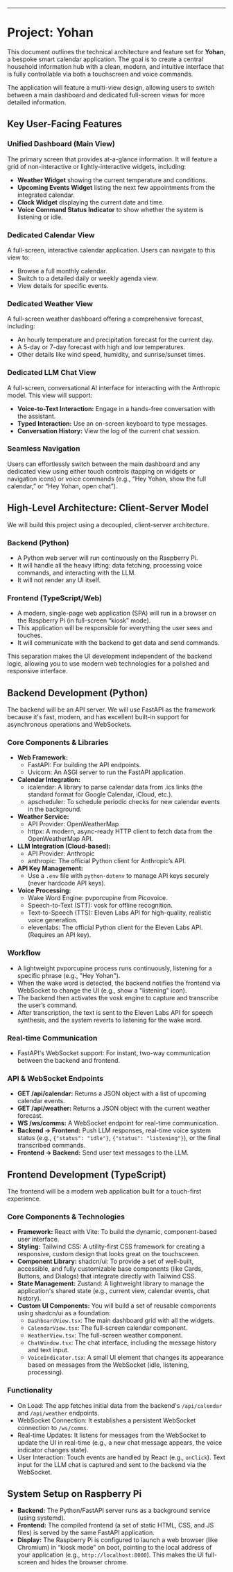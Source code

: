---
# Project: Yohan

This document outlines the technical architecture and feature set for **Yohan**, a bespoke smart calendar application. The goal is to create a central household information hub with a clean, modern, and intuitive interface that is fully controllable via both a touchscreen and voice commands.

The application will feature a multi-view design, allowing users to switch between a main dashboard and dedicated full-screen views for more detailed information.

## Key User-Facing Features

### Unified Dashboard (Main View)
The primary screen that provides at-a-glance information. It will feature a grid of non-interactive or lightly-interactive widgets, including:
- **Weather Widget** showing the current temperature and conditions.
- **Upcoming Events Widget** listing the next few appointments from the integrated calendar.
- **Clock Widget** displaying the current date and time.
- **Voice Command Status Indicator** to show whether the system is listening or idle.

### Dedicated Calendar View
A full-screen, interactive calendar application. Users can navigate to this view to:
- Browse a full monthly calendar.
- Switch to a detailed daily or weekly agenda view.
- View details for specific events.

### Dedicated Weather View
A full-screen weather dashboard offering a comprehensive forecast, including:
- An hourly temperature and precipitation forecast for the current day.
- A 5-day or 7-day forecast with high and low temperatures.
- Other details like wind speed, humidity, and sunrise/sunset times.

### Dedicated LLM Chat View
A full-screen, conversational AI interface for interacting with the Anthropic model. This view will support:
- **Voice-to-Text Interaction:** Engage in a hands-free conversation with the assistant.
- **Typed Interaction:** Use an on-screen keyboard to type messages.
- **Conversation History:** View the log of the current chat session.

### Seamless Navigation
Users can effortlessly switch between the main dashboard and any dedicated view using either touch controls (tapping on widgets or navigation icons) or voice commands (e.g., “Hey Yohan, show the full calendar,” or “Hey Yohan, open chat”).

## High-Level Architecture: Client-Server Model
We will build this project using a decoupled, client-server architecture.

### Backend (Python)
- A Python web server will run continuously on the Raspberry Pi.
- It will handle all the heavy lifting: data fetching, processing voice commands, and interacting with the LLM.
- It will not render any UI itself.

### Frontend (TypeScript/Web)
- A modern, single-page web application (SPA) will run in a browser on the Raspberry Pi (in full-screen “kiosk” mode).
- This application will be responsible for everything the user sees and touches.
- It will communicate with the backend to get data and send commands.

This separation makes the UI development independent of the backend logic, allowing you to use modern web technologies for a polished and responsive interface.

## Backend Development (Python)
The backend will be an API server. We will use FastAPI as the framework because it's fast, modern, and has excellent built-in support for asynchronous operations and WebSockets.

### Core Components & Libraries
- **Web Framework:**
  - FastAPI: For building the API endpoints.
  - Uvicorn: An ASGI server to run the FastAPI application.
- **Calendar Integration:**
  - icalendar: A library to parse calendar data from .ics links (the standard format for Google Calendar, iCloud, etc.).
  - apscheduler: To schedule periodic checks for new calendar events in the background.
- **Weather Service:**
  - API Provider: OpenWeatherMap
  - httpx: A modern, async-ready HTTP client to fetch data from the OpenWeatherMap API.
- **LLM Integration (Cloud-based):**
  - API Provider: Anthropic
  - anthropic: The official Python client for Anthropic’s API.
- **API Key Management:**
  - Use a `.env` file with `python-dotenv` to manage API keys securely (never hardcode API keys).
- **Voice Processing:**
  - Wake Word Engine: pvporcupine from Picovoice.
  - Speech-to-Text (STT): vosk for offline recognition.
  - Text-to-Speech (TTS): Eleven Labs API for high-quality, realistic voice generation.
  - elevenlabs: The official Python client for the Eleven Labs API. (Requires an API key).

### Workflow
- A lightweight pvporcupine process runs continuously, listening for a specific phrase (e.g., "Hey Yohan").
- When the wake word is detected, the backend notifies the frontend via WebSocket to change the UI (e.g., show a "listening" icon).
- The backend then activates the vosk engine to capture and transcribe the user’s command.
- After transcription, the text is sent to the Eleven Labs API for speech synthesis, and the system reverts to listening for the wake word.

### Real-time Communication
- FastAPI's WebSocket support: For instant, two-way communication between the backend and frontend.

### API & WebSocket Endpoints
- **GET /api/calendar:** Returns a JSON object with a list of upcoming calendar events.
- **GET /api/weather:** Returns a JSON object with the current weather forecast.
- **WS /ws/comms:** A WebSocket endpoint for real-time communication.
- **Backend -> Frontend:** Push LLM responses, real-time voice system status (e.g., `{"status": "idle"}`, `{"status": "listening"}`), or the final transcribed commands.
- **Frontend -> Backend:** Send user text messages to the LLM.

## Frontend Development (TypeScript)
The frontend will be a modern web application built for a touch-first experience.

### Core Components & Technologies
- **Framework:** React with Vite: To build the dynamic, component-based user interface.
- **Styling:** Tailwind CSS: A utility-first CSS framework for creating a responsive, custom design that looks great on the touchscreen.
- **Component Library:** shadcn/ui: To provide a set of well-built, accessible, and fully customizable base components (like Cards, Buttons, and Dialogs) that integrate directly with Tailwind CSS.
- **State Management:** Zustand: A lightweight library to manage the application's shared state (e.g., current view, calendar events, chat history).
- **Custom UI Components:** You will build a set of reusable components using shadcn/ui as a foundation:
  - `DashboardView.tsx`: The main dashboard grid with all the widgets.
  - `CalendarView.tsx`: The full-screen calendar component.
  - `WeatherView.tsx`: The full-screen weather component.
  - `ChatWindow.tsx`: The chat interface, including the message history and text input.
  - `VoiceIndicator.tsx`: A small UI element that changes its appearance based on messages from the WebSocket (idle, listening, processing).

### Functionality
- On Load: The app fetches initial data from the backend's `/api/calendar` and `/api/weather` endpoints.
- WebSocket Connection: It establishes a persistent WebSocket connection to `/ws/comms`.
- Real-time Updates: It listens for messages from the WebSocket to update the UI in real-time (e.g., a new chat message appears, the voice indicator changes state).
- User Interaction: Touch events are handled by React (e.g., `onClick`). Text input for the LLM chat is captured and sent to the backend via the WebSocket.

## System Setup on Raspberry Pi
- **Backend:** The Python/FastAPI server runs as a background service (using systemd).
- **Frontend:** The compiled frontend (a set of static HTML, CSS, and JS files) is served by the same FastAPI application.
- **Display:** The Raspberry Pi is configured to launch a web browser (like Chromium) in “kiosk mode” on boot, pointing to the local address of your application (e.g., `http://localhost:8000`). This makes the UI full-screen and hides the browser chrome.